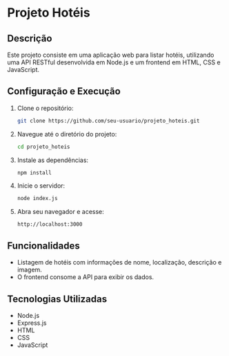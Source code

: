 # Projeto Hotéis

## Descrição
Este projeto consiste em uma aplicação web para listar hotéis, utilizando uma API RESTful desenvolvida em Node.js e um frontend em HTML, CSS e JavaScript.

## Configuração e Execução

1. Clone o repositório:
    ```bash
    git clone https://github.com/seu-usuario/projeto_hoteis.git
    ```

2. Navegue até o diretório do projeto:
    ```bash
    cd projeto_hoteis
    ```

3. Instale as dependências:
    ```bash
    npm install
    ```

4. Inicie o servidor:
    ```bash
    node index.js
    ```

5. Abra seu navegador e acesse:
    ```
    http://localhost:3000
    ```

## Funcionalidades
- Listagem de hotéis com informações de nome, localização, descrição e imagem.
- O frontend consome a API para exibir os dados.

## Tecnologias Utilizadas
- Node.js
- Express.js
- HTML
- CSS
- JavaScript
